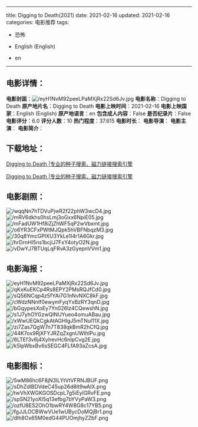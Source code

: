 
---
title: Digging to Death(2021)
date: 2021-02-16
updated: 2021-02-16
categories: 电影推荐
tags:
- 恐怖

- English (English)
- en
---


> 

## **电影详情**：

**电影封面**：<img src="https://image.tmdb.org/t/p/w200/eyH1NvM92peeLPaMXjRx22Sd6Jv.jpg" alt="/eyH1NvM92peeLPaMXjRx22Sd6Jv.jpg" title="/eyH1NvM92peeLPaMXjRx22Sd6Jv.jpg">
**电影名称**：Digging to Death
**原产地片名**：Digging to Death
**电影上映时间**：2021-02-16
**电影上映国家**：English (English)
**原产地语言**：en
**包含成人内容**：False
**是否纪录片**：False
**电影评分**：6.0
**评分人数**：10
**热门程度**：37.615
**电影时长**：
**电影导演**：
**电影主演**：
**电影简介**：

## **下载地址**：
[Digging to Death |专业的种子搜索、磁力链接搜索引擎](https://movie.amd794.com:2083/?search=Digging%20to%20Death&ordering=&mode=match_phrase&page_size=10&page=1)

[Digging to Death |专业的种子搜索、磁力链接搜索引擎](https://movie.amd794.com:2083/?search=Digging%20to%20Death&ordering=&mode=match_phrase&page_size=10&page=1)
 

## **电影剧照**：
<img src="https://image.tmdb.org/t/p/original/wqqNn7hTDVuPjwR2f22phW3wcD4.jpg" alt="/wqqNn7hTDVuPjwR2f22phW3wcD4.jpg" title="/wqqNn7hTDVuPjwR2f22phW3wcD4.jpg"><img src="https://image.tmdb.org/t/p/original/mRV6dkhs0hsLmj3oGxx6NpiE05.jpg" alt="/mRV6dkhs0hsLmj3oGxx6NpiE05.jpg" title="/mRV6dkhs0hsLmj3oGxx6NpiE05.jpg"><img src="https://image.tmdb.org/t/p/original/mFadUW1Hf8iZjZhWF5qP2wVbxmt.jpg" alt="/mFadUW1Hf8iZjZhWF5qP2wVbxmt.jpg" title="/mFadUW1Hf8iZjZhWF5qP2wVbxmt.jpg"><img src="https://image.tmdb.org/t/p/original/o6YR3CFxPWtMJQpk5hVBFNbqzM3.jpg" alt="/o6YR3CFxPWtMJQpk5hVBFNbqzM3.jpg" title="/o6YR3CFxPWtMJQpk5hVBFNbqzM3.jpg"><img src="https://image.tmdb.org/t/p/original/30q8YmcGPIXU3YkLe1I4r1A6Gkr.jpg" alt="/30q8YmcGPIXU3YkLe1I4r1A6Gkr.jpg" title="/30q8YmcGPIXU3YkLe1I4r1A6Gkr.jpg"><img src="https://image.tmdb.org/t/p/original/hrDrnHI5ns1bcjiJ7FxY4otyO2N.jpg" alt="/hrDrnHI5ns1bcjiJ7FxY4otyO2N.jpg" title="/hrDrnHI5ns1bcjiJ7FxY4otyO2N.jpg"><img src="https://image.tmdb.org/t/p/original/vDwYJ7BTUqLqFRvA3zGyepnVVm1.jpg" alt="/vDwYJ7BTUqLqFRvA3zGyepnVVm1.jpg" title="/vDwYJ7BTUqLqFRvA3zGyepnVVm1.jpg">

## **电影海报**：
<img src="https://image.tmdb.org/t/p/original/eyH1NvM92peeLPaMXjRx22Sd6Jv.jpg" alt="/eyH1NvM92peeLPaMXjRx22Sd6Jv.jpg" title="/eyH1NvM92peeLPaMXjRx22Sd6Jv.jpg"><img src="https://image.tmdb.org/t/p/original/qKxKuEKCp4Rs8EPY2PMsRQJfCd0.jpg" alt="/qKxKuEKCp4Rs8EPY2PMsRQJfCd0.jpg" title="/qKxKuEKCp4Rs8EPY2PMsRQJfCd0.jpg"><img src="https://image.tmdb.org/t/p/original/sQ56NCqp4z5fYAi7G1nNvNXC8kF.jpg" alt="/sQ56NCqp4z5fYAi7G1nNvNXC8kF.jpg" title="/sQ56NCqp4z5fYAi7G1nNvNXC8kF.jpg"><img src="https://image.tmdb.org/t/p/original/cWdzNNnIf0ewymFyqYxBzRY3qnD.jpg" alt="/cWdzNNnIf0ewymFyqYxBzRY3qnD.jpg" title="/cWdzNNnIf0ewymFyqYxBzRY3qnD.jpg"><img src="https://image.tmdb.org/t/p/original/bGqypesXoEy7Yn026lz4CQewshN.jpg" alt="/bGqypesXoEy7Yn026lz4CQewshN.jpg" title="/bGqypesXoEy7Yn026lz4CQewshN.jpg"><img src="https://image.tmdb.org/t/p/original/s1J7yhOYGzwQINUYueo4omuABau.jpg" alt="/s1J7yhOYGzwQINUYueo4omuABau.jpg" title="/s1J7yhOYGzwQINUYueo4omuABau.jpg"><img src="https://image.tmdb.org/t/p/original/xWwUEQkCgkAtAGHIgJ5mTNul11X.jpg" alt="/xWwUEQkCgkAtAGHIgJ5mTNul11X.jpg" title="/xWwUEQkCgkAtAGHIgJ5mTNul11X.jpg"><img src="https://image.tmdb.org/t/p/original/zi7Zas7QgW7n7T838qkBmR2hCfQ.jpg" alt="/zi7Zas7QgW7n7T838qkBmR2hCfQ.jpg" title="/zi7Zas7QgW7n7T838qkBmR2hCfQ.jpg"><img src="https://image.tmdb.org/t/p/original/44K7ox9RjXFYJRZqZxgnUWIhlPu.jpg" alt="/44K7ox9RjXFYJRZqZxgnUWIhlPu.jpg" title="/44K7ox9RjXFYJRZqZxgnUWIhlPu.jpg"><img src="https://image.tmdb.org/t/p/original/6LTEf3v6j4XyIrevHc6nIpCvg2E.jpg" alt="/6LTEf3v6j4XyIrevHc6nIpCvg2E.jpg" title="/6LTEf3v6j4XyIrevHc6nIpCvg2E.jpg"><img src="https://image.tmdb.org/t/p/original/k5IpWbxBv6sSEGC4FLfA93aZcsA.jpg" alt="/k5IpWbxBv6sSEGC4FLfA93aZcsA.jpg" title="/k5IpWbxBv6sSEGC4FLfA93aZcsA.jpg">

## **电影图标**：
<img src="https://image.tmdb.org/t/p/original/5wM86hc6F8jN3lLYtVtVFRNJBUF.png" alt="/5wM86hc6F8jN3lLYtVtVFRNJBUF.png" title="/5wM86hc6F8jN3lLYtVtVFRNJBUF.png"><img src="https://image.tmdb.org/t/p/original/sDhZdlBDVdeC45up26d8lt9wAIX.png" alt="/sDhZdlBDVdeC45up26d8lt9wAIX.png" title="/sDhZdlBDVdeC45up26d8lt9wAIX.png"><img src="https://image.tmdb.org/t/p/original/twVhXWGKGOSDcpL7g5iEylGRvFE.png" alt="/twVhXWGKGOSDcpL7g5iEylGRvFE.png" title="/twVhXWGKGOSDcpL7g5iEylGRvFE.png"><img src="https://image.tmdb.org/t/p/original/spSN21yoXI5q13efbg7bYVyPaW3.png" alt="/spSN21yoXI5q13efbg7bYVyPaW3.png" title="/spSN21yoXI5q13efbg7bYVyPaW3.png"><img src="https://image.tmdb.org/t/p/original/ozfU8ES2OhO1bwRY4W8G8c17YB5.png" alt="/ozfU8ES2OhO1bwRY4W8G8c17YB5.png" title="/ozfU8ES2OhO1bwRY4W8G8c17YB5.png"><img src="https://image.tmdb.org/t/p/original/fgJJLOCBWwVUe1wUBycDoMQjBr1.png" alt="/fgJJLOCBWwVUe1wUBycDoMQjBr1.png" title="/fgJJLOCBWwVUe1wUBycDoMQjBr1.png"><img src="https://image.tmdb.org/t/p/original/dlh8Ox65M0edG44PUOmjhyZZbF.png" alt="/dlh8Ox65M0edG44PUOmjhyZZbF.png" title="/dlh8Ox65M0edG44PUOmjhyZZbF.png">
